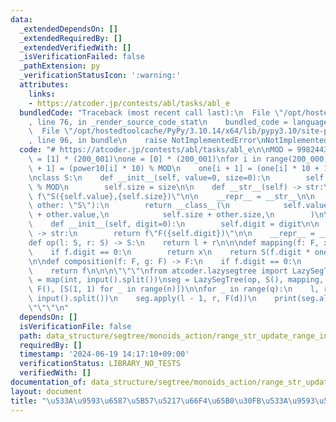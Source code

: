 ```yaml
---
data:
  _extendedDependsOn: []
  _extendedRequiredBy: []
  _extendedVerifiedWith: []
  _isVerificationFailed: false
  _pathExtension: py
  _verificationStatusIcon: ':warning:'
  attributes:
    links:
    - https://atcoder.jp/contests/abl/tasks/abl_e
  bundledCode: "Traceback (most recent call last):\n  File \"/opt/hostedtoolcache/PyPy/3.10.14/x64/lib/pypy3.10/site-packages/onlinejudge_verify/documentation/build.py\"\
    , line 76, in _render_source_code_stat\n    bundled_code = language.bundle(\n\
    \  File \"/opt/hostedtoolcache/PyPy/3.10.14/x64/lib/pypy3.10/site-packages/onlinejudge_verify/languages/python.py\"\
    , line 96, in bundle\n    raise NotImplementedError\nNotImplementedError\n"
  code: "# https://atcoder.jp/contests/abl/tasks/abl_e\n\nMOD = 998244353\n\npower10\
    \ = [1] * (200_001)\none = [0] * (200_001)\nfor i in range(200_000):\n    power10[i\
    \ + 1] = (power10[i] * 10) % MOD\n    one[i + 1] = (one[i] * 10 + 1) % MOD\n\n\
    \nclass S:\n    def __init__(self, value=0, size=0):\n        self.value = value\
    \ % MOD\n        self.size = size\n\n    def __str__(self) -> str:\n        return\
    \ f\"S({self.value},{self.size})\"\n\n    __repr__ = __str__\n\n    def __add__(self,\
    \ other: \"S\"):\n        return __class__(\n            self.value * power10[other.size]\
    \ + other.value,\n            self.size + other.size,\n        )\n\n\nclass F:\n\
    \    def __init__(self, digit=0):\n        self.digit = digit\n\n    def __str__(self)\
    \ -> str:\n        return f\"F({self.digit})\"\n\n    __repr__ = __str__\n\n\n\
    def op(l: S, r: S) -> S:\n    return l + r\n\n\ndef mapping(f: F, x: S) -> S:\n\
    \    if f.digit == 0:\n        return x\n    return S(f.digit * one[x.size], x.size)\n\
    \n\ndef composition(f: F, g: F) -> F:\n    if f.digit == 0:\n        return g\n\
    \    return f\n\n\n\"\"\"\nfrom atcoder.lazysegtree import LazySegTree\n\nn, q\
    \ = map(int, input().split())\nseg = LazySegTree(op, S(), mapping, composition,\
    \ F(), [S(1, 1) for _ in range(n)])\n\nfor _ in range(q):\n    l, r, d = map(int,\
    \ input().split())\n    seg.apply(l - 1, r, F(d))\n    print(seg.all_prod().value)\n\
    \"\"\"\n"
  dependsOn: []
  isVerificationFile: false
  path: data_structure/segtree/monoids_action/range_str_update_range_int_sum.py
  requiredBy: []
  timestamp: '2024-06-19 14:17:10+09:00'
  verificationStatus: LIBRARY_NO_TESTS
  verifiedWith: []
documentation_of: data_structure/segtree/monoids_action/range_str_update_range_int_sum.py
layout: document
title: "\u533A\u9593\u6587\u5B57\u5217\u66F4\u65B0\u30FB\u533A\u9593\u548C"
---
```

